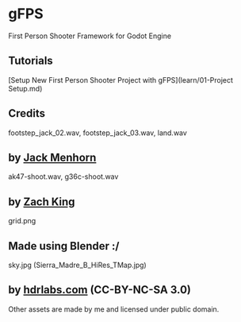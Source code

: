 # gFPS
First Person Shooter Framework for Godot Engine

## Tutorials

[Setup New First Person Shooter Project with gFPS](learn/01-Project Setup.md)

## Credits

footstep_jack_02.wav, footstep_jack_03.wav, land.wav

by [Jack Menhorn](https://opengameart.org/content/fps-placeholder-sounds)
---

ak47-shoot.wav, g36c-shoot.wav

by [Zach King](http://sweetsoundeffects.com/gun-pack-2/)
---

grid.png

Made using Blender :/
---

sky.jpg (Sierra_Madre_B_HiRes_TMap.jpg)

by [hdrlabs.com](http://www.hdrlabs.com/sibl/archive.html) (CC-BY-NC-SA 3.0)
---

Other assets are made by me and licensed under public domain.
